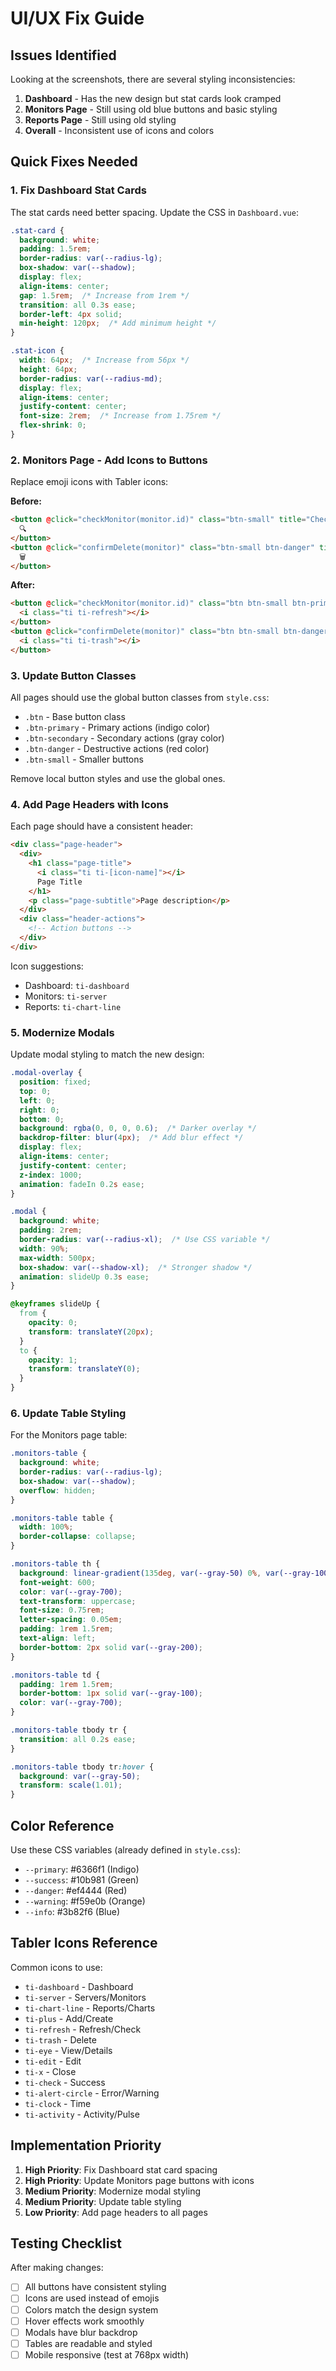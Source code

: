 # UI/UX Fix Guide

## Issues Identified

Looking at the screenshots, there are several styling inconsistencies:

1. **Dashboard** - Has the new design but stat cards look cramped
2. **Monitors Page** - Still using old blue buttons and basic styling
3. **Reports Page** - Still using old styling
4. **Overall** - Inconsistent use of icons and colors

## Quick Fixes Needed

### 1. Fix Dashboard Stat Cards

The stat cards need better spacing. Update the CSS in `Dashboard.vue`:

```css
.stat-card {
  background: white;
  padding: 1.5rem;
  border-radius: var(--radius-lg);
  box-shadow: var(--shadow);
  display: flex;
  align-items: center;
  gap: 1.5rem;  /* Increase from 1rem */
  transition: all 0.3s ease;
  border-left: 4px solid;
  min-height: 120px;  /* Add minimum height */
}

.stat-icon {
  width: 64px;  /* Increase from 56px */
  height: 64px;
  border-radius: var(--radius-md);
  display: flex;
  align-items: center;
  justify-content: center;
  font-size: 2rem;  /* Increase from 1.75rem */
  flex-shrink: 0;
}
```

### 2. Monitors Page - Add Icons to Buttons

Replace emoji icons with Tabler icons:

**Before:**
```html
<button @click="checkMonitor(monitor.id)" class="btn-small" title="Check Now">
  🔍
</button>
<button @click="confirmDelete(monitor)" class="btn-small btn-danger" title="Delete">
  🗑️
</button>
```

**After:**
```html
<button @click="checkMonitor(monitor.id)" class="btn btn-small btn-primary" title="Check Now">
  <i class="ti ti-refresh"></i>
</button>
<button @click="confirmDelete(monitor)" class="btn btn-small btn-danger" title="Delete">
  <i class="ti ti-trash"></i>
</button>
```

### 3. Update Button Classes

All pages should use the global button classes from `style.css`:

- `.btn` - Base button class
- `.btn-primary` - Primary actions (indigo color)
- `.btn-secondary` - Secondary actions (gray color)
- `.btn-danger` - Destructive actions (red color)
- `.btn-small` - Smaller buttons

Remove local button styles and use the global ones.

### 4. Add Page Headers with Icons

Each page should have a consistent header:

```html
<div class="page-header">
  <div>
    <h1 class="page-title">
      <i class="ti ti-[icon-name]"></i>
      Page Title
    </h1>
    <p class="page-subtitle">Page description</p>
  </div>
  <div class="header-actions">
    <!-- Action buttons -->
  </div>
</div>
```

Icon suggestions:
- Dashboard: `ti-dashboard`
- Monitors: `ti-server`
- Reports: `ti-chart-line`

### 5. Modernize Modals

Update modal styling to match the new design:

```css
.modal-overlay {
  position: fixed;
  top: 0;
  left: 0;
  right: 0;
  bottom: 0;
  background: rgba(0, 0, 0, 0.6);  /* Darker overlay */
  backdrop-filter: blur(4px);  /* Add blur effect */
  display: flex;
  align-items: center;
  justify-content: center;
  z-index: 1000;
  animation: fadeIn 0.2s ease;
}

.modal {
  background: white;
  padding: 2rem;
  border-radius: var(--radius-xl);  /* Use CSS variable */
  width: 90%;
  max-width: 500px;
  box-shadow: var(--shadow-xl);  /* Stronger shadow */
  animation: slideUp 0.3s ease;
}

@keyframes slideUp {
  from {
    opacity: 0;
    transform: translateY(20px);
  }
  to {
    opacity: 1;
    transform: translateY(0);
  }
}
```

### 6. Update Table Styling

For the Monitors page table:

```css
.monitors-table {
  background: white;
  border-radius: var(--radius-lg);
  box-shadow: var(--shadow);
  overflow: hidden;
}

.monitors-table table {
  width: 100%;
  border-collapse: collapse;
}

.monitors-table th {
  background: linear-gradient(135deg, var(--gray-50) 0%, var(--gray-100) 100%);
  font-weight: 600;
  color: var(--gray-700);
  text-transform: uppercase;
  font-size: 0.75rem;
  letter-spacing: 0.05em;
  padding: 1rem 1.5rem;
  text-align: left;
  border-bottom: 2px solid var(--gray-200);
}

.monitors-table td {
  padding: 1rem 1.5rem;
  border-bottom: 1px solid var(--gray-100);
  color: var(--gray-700);
}

.monitors-table tbody tr {
  transition: all 0.2s ease;
}

.monitors-table tbody tr:hover {
  background: var(--gray-50);
  transform: scale(1.01);
}
```

## Color Reference

Use these CSS variables (already defined in `style.css`):

- `--primary`: #6366f1 (Indigo)
- `--success`: #10b981 (Green)
- `--danger`: #ef4444 (Red)
- `--warning`: #f59e0b (Orange)
- `--info`: #3b82f6 (Blue)

## Tabler Icons Reference

Common icons to use:
- `ti-dashboard` - Dashboard
- `ti-server` - Servers/Monitors
- `ti-chart-line` - Reports/Charts
- `ti-plus` - Add/Create
- `ti-refresh` - Refresh/Check
- `ti-trash` - Delete
- `ti-eye` - View/Details
- `ti-edit` - Edit
- `ti-x` - Close
- `ti-check` - Success
- `ti-alert-circle` - Error/Warning
- `ti-clock` - Time
- `ti-activity` - Activity/Pulse

## Implementation Priority

1. **High Priority**: Fix Dashboard stat card spacing
2. **High Priority**: Update Monitors page buttons with icons
3. **Medium Priority**: Modernize modal styling
4. **Medium Priority**: Update table styling
5. **Low Priority**: Add page headers to all pages

## Testing Checklist

After making changes:
- [ ] All buttons have consistent styling
- [ ] Icons are used instead of emojis
- [ ] Colors match the design system
- [ ] Hover effects work smoothly
- [ ] Modals have blur backdrop
- [ ] Tables are readable and styled
- [ ] Mobile responsive (test at 768px width)
